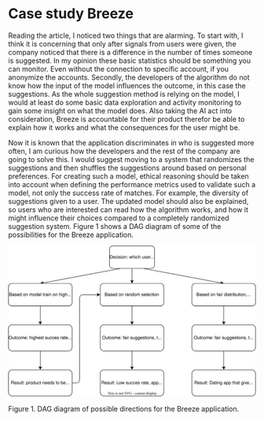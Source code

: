 # Case study Breeze

Reading the article, I noticed two things that are alarming. To start with, I think it is concerning that only after signals from users were given, the company noticed that there is a difference in the number of times someone is suggested. In my opinion these basic statistics should be something you can monitor. Even without the connection to specific account, if you anonymize the accounts. Secondly, the developers of the algorithm do not know how the input of the model influences the outcome, in this case the suggestions. As the whole suggestion method is relying on the model, I would at least do some basic data exploration and activity monitoring to gain some insight on what the model does. Also taking the AI act into consideration, Breeze is accountable for their product therefor be able to explain how it works and what the consequences for the user might be.

Now it is known that the application discriminates in who is suggested more often, I am curious how the developers and the rest of the company are going to solve this. I would suggest moving to a system that randomizes the suggestions and then shuffles the suggestions around based on personal preferences. For creating such a model, ethical reasoning should be taken into account when defining the performance metrics used to validate such a model, not only the success rate of matches. For example, the diversity of suggestions given to a user. The updated model should also be explained, so users who are interested can read how the algorithm works, and how it might influence their choices compared to a completely randomized suggestion system.
Figure 1 shows a DAG diagram of some of the possibilities for the Breeze application.

![diagram](dag.svg)

Figure 1. DAG diagram of possible directions for the Breeze application.